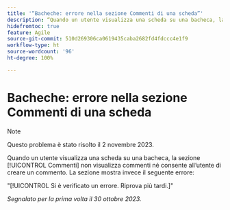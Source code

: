 ```yaml
---
title: '“Bacheche: errore nella sezione Commenti di una scheda”'
description: “Quando un utente visualizza una scheda su una bacheca, la sezione [!UICONTROL Commenti] non mostra commenti né consente all’utente di creare un commento. La sezione mostra invece un errore.”
hidefromtoc: true
feature: Agile
source-git-commit: 510d269306ca0619435caba2682fd4fdccc4e1f9
workflow-type: ht
source-wordcount: '96'
ht-degree: 100%

---
```



# Bacheche: errore nella sezione Commenti di una scheda

>[!NOTE]
>
>Questo problema è stato risolto il 2 novembre 2023.

Quando un utente visualizza una scheda su una bacheca, la sezione [!UICONTROL Commenti] non visualizza commenti né consente all’utente di creare un commento. La sezione mostra invece il seguente errore:

&quot;[!UICONTROL Si è verificato un errore. Riprova più tardi.]&quot;

_Segnalato per la prima volta il 30 ottobre 2023._
